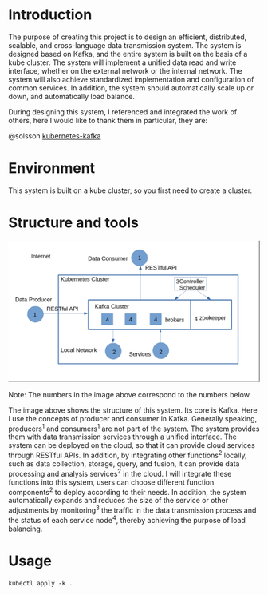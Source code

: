 # Introduction

The purpose of creating this project is to design an efficient, distributed, scalable, and cross-language data transmission system. The system is designed based on Kafka, and the entire system is built on the basis of a kube cluster. The system will implement a unified data read and write interface, whether on the external network or the internal network. The system will also achieve standardized implementation and configuration of common services. In addition, the system should automatically scale up or down, and automatically load balance.

During designing this system, I referenced and integrated the work of others, here I would like to thank them in particular, they are:

@solsson [kubernetes-kafka](https://github.com/Yolean/kubernetes-kafka)

# Environment

This system is built on a kube cluster, so you first need to create a cluster.

# Structure and tools

![sys-structure](structure.png)

Note: The numbers in the image above correspond to the numbers below

The image above shows the structure of this system. Its core is Kafka. Here I use the concepts of producer and consumer in Kafka. Generally speaking, producers<sup>1</sup> and consumers<sup>1</sup> are not part of the system. The system provides them with data transmission services through a unified interface. The system can be deployed on the cloud, so that it can provide cloud services through RESTful APIs. In addition, by integrating other functions<sup>2</sup> locally, such as data collection, storage, query, and fusion, it can provide data processing and analysis services<sup>2</sup> in the cloud. I will integrate these functions into this system, users can choose different function components<sup>2</sup> to deploy according to their needs. In addition, the system automatically expands and reduces the size of the service or other adjustments by monitoring<sup>3</sup> the traffic in the data transmission process and the status of each service node<sup>4</sup>, thereby achieving the purpose of load balancing.



# Usage

```
kubectl apply -k .
```


